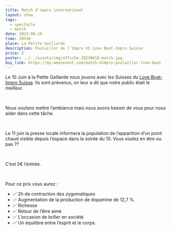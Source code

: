 ```yaml
---
title: Match d'impro international
layout: show
tags:
  - spectacle
  - match
date: 2023-06-10
time: 20h30
place: La Petite Gaillarde
description: Poulailler de l’Impro VS Love Boat-Impro Suisse
price: 5
poster: ../../assets/img/affiche-20230610-match.jpg
buy_link: https://my.weezevent.com/match-dimpro-poulailler-love-boat
---
```


Le 10 Juin à la Petite Gaillarde nous jouons avec les Suisses du [Love Boat-Impro Suisse](https://impro-suisse.ch/spectacle/les-soirees-du-love-boat).
Ils sont prévenus, on leur a dit que notre public était le meilleur.

<br />

Nous voulons mettre l’ambiance mais nous avons besoin de vous pour nous aider dans cette tâche.

<br />

Le 11 juin la presse locale informera la population de l’apparition d’un point chaud visible depuis l’espace dans la soirée du 10. Vous voulez en être ou pas ??

<br />

C’est 5€ l’entrée.

<br />

Pour ce prix vous aurez :

- ✅ 2h de contraction des zygomatiques
- ✅ Augmentation de la production de dopamine de 12,7 %
- ✅ Richesse
- ✅ Retour de l’être aimé
- ✅ L’occasion de briller en société
- ✅ Un équilibre entre l’esprit et le corps.
